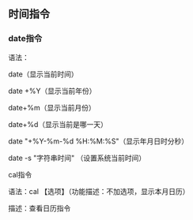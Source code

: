 ## 时间指令

### date指令

语法：

date（显示当前时间）

date +%Y（显示当前年份）

date+%m（显示当前月份）

date+%d（显示当前是哪一天）

date "+%Y-%m-%d %H:%M:%S"（显示年月日时分秒）

date -s "字符串时间"		（设置系统当前时间）



cal指令

语法：cal 【选项】（功能描述：不加选项，显示本月日历）

描述：查看日历指令



